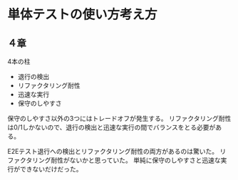 # 単体テストの使い方考え方


## ４章

4本の柱

- 退行の検出
- リファクタリング耐性
- 迅速な実行
- 保守のしやすさ

保守のしやすさ以外の3つにはトレードオフが発生する。
リファクタリング耐性は0/1しかないので、退行の検出と迅速な実行の間でバランスをとる必要がある。

E2Eテスト退行への検出とリファクタリング耐性の両方があるのは驚いた。
リファクタリング耐性がないかと思っていた。
単純に保守のしやすさと迅速な実行ができないだけだった。
